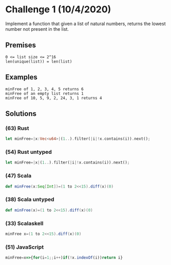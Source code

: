 # Challenge 1 (10/4/2020)

Implement a function that given a list of 
natural numbers, returns the lowest number 
not present in the list.

## Premises

```
0 <= list size <= 2^16
len(unique(list)) = len(list)
```

## Examples

```
minFree of 1, 2, 3, 4, 5 returns 6
minFree of an empty list returns 1
minFree of 10, 5, 9, 2, 24, 3, 1 returns 4
```

## Solutions

### (63) Rust
```rust
let minFree=|x:Vec<u64>|(1..).filter(|i|!x.contains(i)).next();
```
### (54) Rust untyped
```rust
let minFree=|x|(1..).filter(|i|!x.contains(i)).next();
```
### (47) Scala
```scala
def minFree(x:Seq[Int])=(1 to 2<<15).diff(x)(0)
```
### (38) Scala untyped
```scala
def minFree(x)=(1 to 2<<15).diff(x)(0)
```
### (33) Scalaskell
```scala
minFree x=(1 to 2<<15).diff(x)(0)
```
### (51) JavaScript
```javascript
minFree=x=>{for(i=1;;i++)if(!x.indexOf(i))return i}
```
